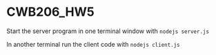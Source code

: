 # CWB206_HW5

Start the server program in one terminal window with `nodejs server.js`

In another terminal run the client code with `nodejs client.js`

